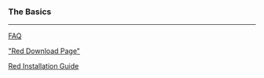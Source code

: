 ### The Basics
***

[FAQ](https://github.com/red/red/wiki/FAQ)

["Red Download Page"](https://www.red-lang.org/p/download.html)

[Red Installation Guide](https://github.com/red/red/wiki/Installing-Red-and-Getting-Started)
